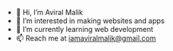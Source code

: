 - 👋 Hi, I’m Aviral Malik
- 👀 I’m interested in making websites and apps
- 🌱 I’m currently learning web development
- 📫 Reach me at iamaviralmalik@gmail.com 

<!---
floofy244/floofy244 is a ✨ special ✨ repository because its `README.md` (this file) appears on your GitHub profile.
You can click the Preview link to take a look at your changes.
--->
